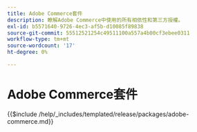 ```yaml
---
title: Adobe Commerce套件
description: 瞭解Adobe Commerce中使用的所有相依性和第三方授權。
exl-id: b5571640-9726-4ec3-af5b-d10085f89838
source-git-commit: 55512521254c49511100a557a4b00cf3ebee0311
workflow-type: tm+mt
source-wordcount: '17'
ht-degree: 0%

---
```


# Adobe Commerce套件

{{$include /help/_includes/templated/release/packages/adobe-commerce.md}}

<!-- Last updated from includes: 2025-04-11 12:10:38 -->
